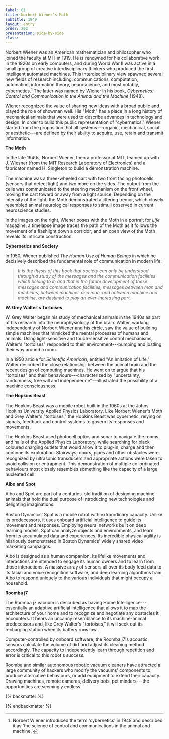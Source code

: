 ```yaml
---
label: 01
title: Norbert Wiener's Moth
subtitle: 1949
layout: entry
order: 202
presentation: side-by-side
class: 
---
```


Norbert Wiener was an American mathematician and philosopher who joined the faculty at MIT in 1919. He is renowned for his collaborative work in the 1920s on early computers, and during World War II was active in a small group of creative interdisciplinary thinkers who produced the first intelligent automated machines. This interdisciplinary view spawned several new fields of research including: communications, computation, automation, information theory, neuroscience, and most notably, cybernetics.[^1] The latter was named by Wiener in his book, *Cybernetics: Control and Communication in the Animal and the Machine* (1948).

Wiener recognized the value of sharing new ideas with a broad public and played the role of showman well. His "Moth" has a place in a long history of mechanical animals that were used to describe advances in technology and design. In order to build this public representation of "cybernetics," Wiener started from the proposition that all systems---organic, mechanical, social or aesthetic---are defined by their ability to acquire, use, retain and transmit information.

**The Moth**

In the late 1940s, Norbert Wiener, then a professor at MIT, teamed up with J. Wiesner (from the MIT Research Laboratory of Electronics) and a fabricator named H. Singleton to build a demonstration machine.

The machine was a three-wheeled cart with two front facing photocells (sensors that detect light) and two more on the sides. The output from the cells was communicated to the steering mechanism on the front wheel, moving the cart toward or away from a light source. Depending on the intensity of the light, the Moth demonstrated a jittering tremor, which closely resembled animal neurological responses to stimuli observed in current neuroscience studies.

In the images on the right, Wiener poses with the Moth in a portrait for *Life* magazine; a timelapse image traces the path of the Moth as it follows the movement of a flashlight down a corridor; and an open view of the Moth reveals its intricate construction.

**Cybernetics and Society**

In 1950, Wiener published *The Human Use of Human Beings* in which he decisively described the fundamental role of communication in modern life:

> *It is the thesis of this book that society can only be understood through a study of the messages and the communication facilities which belong to it; and that in the future development of these messages and communication facilities, messages between man and machines, between machines and man, and between machine and machine, are destined to play an ever-increasing part.*

**W. Grey Walter's Tortoises**

W. Grey Walter began his study of mechanical animals in the 1940s as part of his research into the neurophysiology of the brain. Walter, working independently of Norbert Wiener and his circle, saw the value of building simple machines that mimicked the mental processes of humans and animals. Using light-sensitive and touch-sensitive control mechanisms, Walter's "tortoises" responded to their environment---bumping and jostling their way around a room.

In a 1950 article for *Scientific American*, entitled "An Imitation of Life," Walter described the close relationship between the animal brain and the recent design of computing machines. He went on to argue that his "tortoises" and their behaviours---characterized by "uncertainty, randomness, free will and independence"---illustrated the possibility of a machine consciousness.

**The Hopkins Beast**

The Hopkins Beast was a mobile robot built in the 1960s at the Johns Hopkins University Applied Physics Laboratory. Like Norbert Wiener's Moth and Grey Walter's "tortoises," the Hopkins Beast was cybernetic, relying on signals, feedback and control systems to govern its responses and movements.

The Hopkins Beast used photocell optics and sonar to navigate the rooms and halls of the Applied Physics Laboratory, while searching for black coloured charging outlets that would allow it to plug-in, charge and then continue its exploration. Stairways, doors, pipes and other obstacles were recognized by ultrasonic transducers and appropriate actions were taken to avoid collision or entrapment. This demonstration of multiple co-ordinated behaviours most closely resembles something like the capacity of a large nucleated cell.

**Aibo and Spot**

Aibo and Spot are part of a centuries-old tradition of designing machine animals that hold the dual purpose of introducing new technologies and delighting imaginations.

Boston Dynamics' Spot is a mobile robot with extraordinary capacity. Unlike its predecessors, it uses onboard artificial intelligence to guide its movement and responses. Employing neural networks built on deep learning models, Spot can analyze objects and environments, and learn from its accumulated data and experiences. Its incredible physical agility is hilariously demonstrated in Boston Dynamics' widely shared video marketing campaigns.

Aibo is designed as a human companion. Its lifelike movements and interactions are intended to engage its human owners and to learn from those interactions. A massive array of sensors all over its body feed data to its facial and voice recognition software, and deep learning algorithms train Aibo to respond uniquely to the various individuals that might occupy a household.

**Roomba j7**

The Roomba j7 vacuum is described as having Home Intelligence---essentially an adaptive artificial intelligence that allows it to map the architecture of your home and to recognize and negotiate any obstacles it encounters. It bears an uncanny resemblance to its machine-animal predecessors and, like Grey Walter's "tortoises," it will seek out its recharging station when its battery runs low.

Computer-controlled by onboard software, the Roomba j7's acoustic sensors calculate the volume of dirt and adjust its cleaning method accordingly. The capacity to independently learn through repetition and error is critical to this robot's success.

Roomba and similar autonomous robotic vacuum cleaners have attracted a large community of hackers who modify the vacuums' components to produce alternative behaviours, or add equipment to extend their capacity. Drawing machines, remote cameras, delivery bots, pet minders---the opportunities are seemingly endless.

{% backmatter %}

[^1]: Norbert Wiener introduced the term 'cybernetics' in 1948 and described it as 'the science of control and communications in the animal and machine.'

{% endbackmatter %}

